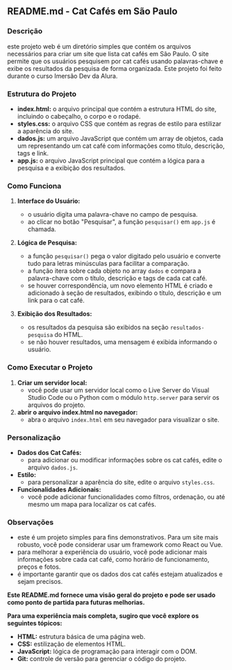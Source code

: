 ## **README.md - Cat Cafés em São Paulo**

### **Descrição**

este projeto web é um diretório simples que contém os arquivos necessários para criar um site que lista cat cafés em São Paulo. O site permite que os usuários pesquisem por cat cafés usando palavras-chave e exibe os resultados da pesquisa de forma organizada. Este projeto foi feito durante o curso Imersão Dev da Alura.

### **Estrutura do Projeto**

* **index.html:** o arquivo principal que contém a estrutura HTML do site, incluindo o cabeçalho, o corpo e o rodapé.
* **styles.css:** o arquivo CSS que contém as regras de estilo para estilizar a aparência do site.
* **dados.js:** um arquivo JavaScript que contém um array de objetos, cada um representando um cat café com informações como título, descrição, tags e link.
* **app.js:** o arquivo JavaScript principal que contém a lógica para a pesquisa e a exibição dos resultados.

### **Como Funciona**

1. **Interface do Usuário:**
   * o usuário digita uma palavra-chave no campo de pesquisa.
   * ao clicar no botão "Pesquisar", a função `pesquisar()` em `app.js` é chamada.

2. **Lógica de Pesquisa:**
   * a função `pesquisar()` pega o valor digitado pelo usuário e converte tudo para letras minúsculas para facilitar a comparação.
   * a função itera sobre cada objeto no array `dados` e compara a palavra-chave com o título, descrição e tags de cada cat café.
   * se houver correspondência, um novo elemento HTML é criado e adicionado à seção de resultados, exibindo o título, descrição e um link para o cat café.

3. **Exibição dos Resultados:**
   * os resultados da pesquisa são exibidos na seção `resultados-pesquisa` do HTML.
   * se não houver resultados, uma mensagem é exibida informando o usuário.

### **Como Executar o Projeto**

1. **Criar um servidor local:**
   * você pode usar um servidor local como o Live Server do Visual Studio Code ou o Python com o módulo `http.server` para servir os arquivos do projeto.
2. **abrir o arquivo index.html no navegador:**
   * abra o arquivo `index.html` em seu navegador para visualizar o site.

### **Personalização**

* **Dados dos Cat Cafés:**
  * para adicionar ou modificar informações sobre os cat cafés, edite o arquivo `dados.js`.
* **Estilo:**
  * para personalizar a aparência do site, edite o arquivo `styles.css`.
* **Funcionalidades Adicionais:**
  * você pode adicionar funcionalidades como filtros, ordenação, ou até mesmo um mapa para localizar os cat cafés.

### **Observações**

* este é um projeto simples para fins demonstrativos. Para um site mais robusto, você pode considerar usar um framework como React ou Vue.
* para melhorar a experiência do usuário, você pode adicionar mais informações sobre cada cat café, como horário de funcionamento, preços e fotos.
* é importante garantir que os dados dos cat cafés estejam atualizados e sejam precisos.

**Este README.md fornece uma visão geral do projeto e pode ser usado como ponto de partida para futuras melhorias.**

**Para uma experiência mais completa, sugiro que você explore os seguintes tópicos:**

* **HTML:** estrutura básica de uma página web.
* **CSS:** estilização de elementos HTML.
* **JavaScript:** lógica de programação para interagir com o DOM.
* **Git:** controle de versão para gerenciar o código do projeto.
